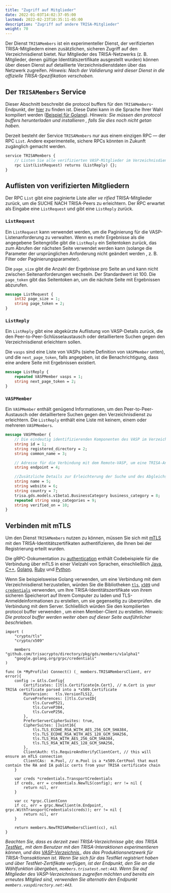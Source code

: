 ```yaml
---
title: "Zugriff auf Mitglieder"
date: 2022-01-03T14:02:37-05:00
lastmod: 2022-02-23T10:35:11-05:00
description: "Zugriff auf andere TRISA-Mitglieder"
weight: 70
---
```


Der Dienst `TRISAMembers` ist ein experimenteller Dienst, der verifizierten TRISA-Mitgliedern einen zusätzlichen, sicheren Zugriff auf den Verzeichnisdienst bietet. Nur Mitglieder des TRISA-Netzwerks (z. B. Mitglieder, denen gültige Identitätszertifikate ausgestellt wurden) können über diesen Dienst auf detaillierte Verzeichnisdienstdaten über das Netzwerk zugreifen. *Hinweis: Nach der Validierung wird dieser Dienst in die offizielle TRISA-Spezifikation verschoben.*

## Der `TRISAMembers` Service

Dieser Abschnitt beschreibt die protocol buffers für den `TRISAMembers`-Endpunkt, der [hier](https://github.com/trisacrypto/directory/blob/main/proto/gds/members/v1alpha1/members.proto) zu finden  ist. Diese Datei kann in die Sprache Ihrer Wahl kompiliert werden ([Beispiel für Golang](https://github.com/trisacrypto/directory/tree/main/pkg/gds/members/v1alpha1)). *Hinweis: Sie müssen den protocol buffers herunterladen und installieren  , falls Sie dies noch nicht getan haben.*

Derzeit besteht der Service `TRISAMembers` nur aus einem einzigen RPC &mdash;  der RPC `List`. Andere experimentelle, sichere RPCs könnten in Zukunft zugänglich gemacht werden.

```proto
service TRISAMembers {
    // Listen Sie alle verifizierten VASP-Mitglieder im Verzeichnisdienst auf.
    rpc List(ListRequest) returns (ListReply) {};
}
```

## Auflisten von verifizierten Mitgliedern

Der RPC `List` gibt eine paginierte Liste aller _ve rified_ TRISA-Mitglieder zurück, um die SUCHE NACH TRISA-Peers zu erleichtern. Der RPC erwartet als Eingabe eine `ListRequest` und gibt eine `ListReply` zurück.

### `ListRequest`

Ein `ListRequest` kann verwendet werden, um die Paginierung für die VASP-Listenanforderung zu verwalten. Wenn es mehr Ergebnisse als die angegebene Seitengröße gibt die `ListReply` ein Seitentoken zurück, das zum Abrufen der nächsten Seite verwendet werden kann (solange die Parameter der ursprünglichen Anforderung nicht geändert werden , z. B. Filter oder Paginierungsparameter).

Die `page_size` gibt die Anzahl der Ergebnisse pro Seite an und kann nicht zwischen Seitenanforderungen wechseln.  Der Standardwert ist 100. Die `page_token` gibt das Seitentoken an, um die nächste Seite mit Ergebnissen abzurufen.

```proto
message ListRequest {
    int32 page_size = 1;
    string page_token = 2;
}
```

### `ListReply`

Ein `ListReply` gibt eine abgekürzte Auflistung von VASP-Details zurück, die den Peer-to-Peer-Schlüsselaustausch oder detailliertere Suchen gegen den Verzeichnisdienst erleichtern sollen.

Die `vasps` sind eine Liste von VASPs (siehe Definition von `VASPMember` unten), und die `next_page_token`, falls angegeben, ist die Benachrichtigung, dass eine andere Seite mit Ergebnissen existiert.

```proto
message ListReply {
    repeated VASPMember vasps = 1;
    string next_page_token = 2;
}
```

### `VASPMember`

Ein `VASPMember` enthält genügend Informationen, um den Peer-to-Peer-Austausch oder detailliertere Suchen gegen den Verzeichnisdienst zu erleichtern. Die `ListReply` enthält eine Liste mit keinem, einem oder mehreren `VASPMembers`.

```proto
message VASPMember {
    // Die eindeutig identifizierenden Komponenten des VASP im Verzeichnisdienst
    string id = 1;
    string registered_directory = 2;
    string common_name = 3;

    // Adresse für die Verbindung mit dem Remote-VASP, um eine TRISA-Anforderung auszuführen
    string endpoint = 4;

    //Zusätzliche Details zur Erleichterung der Suche und des Abgleichs
    string name = 5;
    string website = 6;
    string country = 7;
    trisa.gds.models.v1beta1.BusinessCategory business_category = 8;
    repeated string vasp_categories = 9;
    string verified_on = 10;
}
```

## Verbinden mit mTLS

Um den Dienst `TRISAMembers` nutzen zu  können, müssen Sie sich mit [mTLS](https://grpc.io/docs/guides/auth/) mit den TRISA-Identitätszertifikaten authentifizieren, die Ihnen bei der Registrierung erteilt wurden.

Die gRPC-Dokumentation zu [authentication](https://grpc.io/docs/guides/auth) enthält Codebeispiele für die Verbindung über mTLS in einer Vielzahl von Sprachen, einschließlich [Java](https://grpc.io/docs/guides/auth/#java), [C++](https://grpc.io/docs/guides/auth/#c), [Golang](https://grpc.io/docs/guides/auth/#go), [Ruby](https://grpc.io/docs/guides/auth/#ruby) und [Python](https://grpc.io/docs/guides/auth/#python).

Wenn Sie beispielsweise Golang verwenden, um eine Verbindung mit dem Verzeichnisdienst herzustellen, würden Sie die Bibliotheken [`tls`](https://pkg.go.dev/crypto/tls), [`x509`](https://pkg.go.dev/crypto/x509) und [`credentials`](https://pkg.go.dev/google.golang.org/grpc/credentials)  verwenden, um Ihre TRISA-Identitätszertifikate von ihrem sicheren Speicherort auf Ihrem Computer zu laden und TLS-Anmeldeinformationen zu erstellen, um sie gegenseitig zu überprüfen. die Verbindung mit dem Server. Schließlich würden  Sie den kompilierten protocol buffer verwenden  , um einen Member-Client zu erstellen. *Hinweis: Die protocol buffer werden weiter oben auf dieser Seite ausführlicher beschrieben.*

```golang
import (
    "crypto/tls"
    "crypto/x509"

    members "github.com/trisacrypto/directory/pkg/gds/members/v1alpha1"
    "google.golang.org/grpc/credentials"
)

func (m *MyProfile) Connect() (_ members.TRISAMembersClient, err error){
    config := &tls.Config{
		Certificates: []tls.Certificate{m.Cert}, // m.Cert is your TRISA certificate parsed into a *x509.Certificate
		MinVersion:   tls.VersionTLS12,
		CurvePreferences: []tls.CurveID{
			tls.CurveP521,
			tls.CurveP384,
			tls.CurveP256,
		},
		PreferServerCipherSuites: true,
		CipherSuites: []uint16{
			tls.TLS_ECDHE_RSA_WITH_AES_256_GCM_SHA384,
			tls.TLS_ECDHE_RSA_WITH_AES_128_GCM_SHA256,
			tls.TLS_RSA_WITH_AES_256_GCM_SHA384,
			tls.TLS_RSA_WITH_AES_128_GCM_SHA256,
		},
		ClientAuth: tls.RequireAndVerifyClientCert, // this will ensure an mTLS connection
		ClientCAs:  m.Pool, // m.Pool is a *x509.CertPool that must contain the RA and IA public certs from your TRISA certificate chain
	}

    var creds *credentials.TransportCredentials
    if creds, err = credentials.NewTLS(config); err != nil {
        return nil, err
    }

    var cc *grpc.ClientConn
    if cc, err = grpc.NewClient(m.Endpoint, grpc.WithTransportCredentials(creds)); err != nil {
        return nil, err
    }

    return members.NewTRISAMembersClient(cc), nil
}
```

*Beachten Sie, dass es derzeit zwei TRISA-Verzeichnisse gibt; das TRISA [TestNet](https://trisatest.net/),, mit dem Benutzer mit den TRISA-Interaktionen experimentieren können, und das [VASP-Verzeichnis](https://vaspdirectory.net/),, das das Produktionsnetzwerk für TRISA-Transaktionen ist. Wenn Sie sich für das TestNet registriert haben  und über TestNet-Zertifikate verfügen, ist der Endpunkt, den Sie an die Wählfunktion übergeben, `members.trisatest.net:443`. Wenn Sie auf Mitglieder des VASP-Verzeichnisses zugreifen möchten und bereits ein erneutes Mitglied sind, verwenden Sie alternativ den Endpunkt `members.vaspdirectory.net:443`.*
